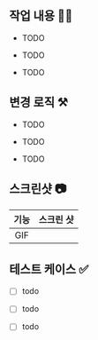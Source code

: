 ## 작업 내용 🧑‍💻

- TODO

- TODO

- TODO

## 변경 로직 ⚒️

- TODO

- TODO

- TODO

## 스크린샷 📷

| 기능 | 스크린 샷 |
| :--: | :-------: |
| GIF  |           |

## 테스트 케이스 ✅

- [ ] todo
- [ ] todo
- [ ] todo


